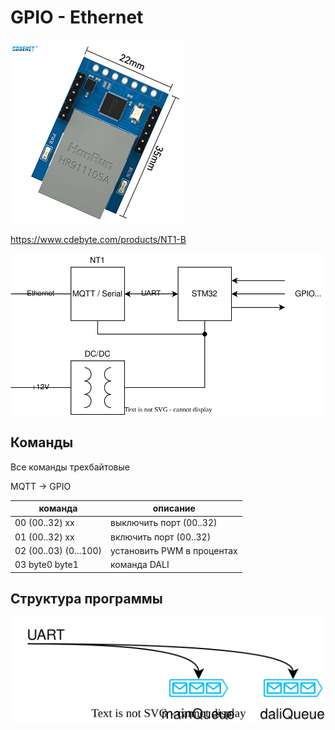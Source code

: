 # GPIO - Ethernet

![](img_1.png)

https://www.cdebyte.com/products/NT1-B

![](gpio1.svg)

## Команды

Все команды трехбайтовые

MQTT -> GPIO

| команда               | описание                   |
|-----------------------|----------------------------|
| 00 (00..32) хх        | выключить порт (00..32)    |
| 01 (00..32) хх        | включить порт (00..32)     |
| 02 (00..03) (0...100) | установить PWM в процентах |
| 03 byte0 byte1        | команда DALI               |


## Структура программы

![](program.svg)



